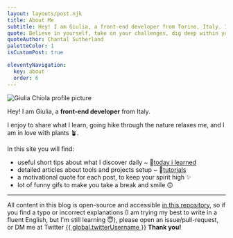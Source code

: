 ```yaml
---
layout: layouts/post.njk
title: About Me
subtitle: Hey! I am Giulia, a front-end developer from Torino, Italy. In this blog, I collect all the useful snippets and tips I learn day-to-day.
quote: Believe in yourself, take on your challenges, dig deep within yourself to conquer fears. Never let anyone bring you down. You got to keep going.
quoteAuthor: Chantal Sutherland
paletteColor: 1
isCustomPost: true

eleventyNavigation:
  key: about
  order: 6
---
```


<img class="s-profile-picture" src="https://pbs.twimg.com/profile_images/1431219666358263812/uCNLctak_400x400.jpg" alt="Giulia Chiola profile picture">

Hey! I am Giulia,
a **front-end developer** from Italy.

I enjoy to share what I learn, going hike through the nature relaxes me, and I am in love with plants 🪴.

In this site you will find:
- useful short tips about what I discover daily ~ 📕[today i learned](/)
- detailed articles about tools and projects setup ~ 📘[tutorials](/tutorials)
- a motivational quote for each post, to keep your spirit high ✨
- lot of funny gifs to make you take a break and smile 🙃

<hr>

All content in this blog is open-source and accessible [in this repository](https://github.com/giuliachiola/super-blog-content), so if you find a typo or incorrect explanations (I am trying my best to write in a fluent English, but I'm still learning 😇), please open an issue/pull-request, or DM me at Twitter <a href="https://twitter.com/giulia_chiola">{{ global.twitterUsername }}</a> **Thank you!**
